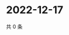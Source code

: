 # 2022-12-17

共 0 条

<!-- BEGIN WEIBO -->
<!-- 最后更新时间 Sat Dec 17 2022 00:18:47 GMT+0800 (China Standard Time) -->

<!-- END WEIBO -->

